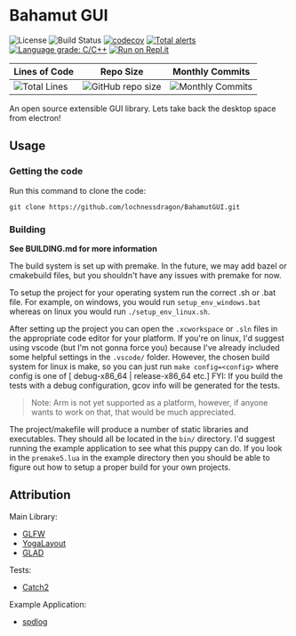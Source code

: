 # Bahamut GUI
![License](https://img.shields.io/github/license/lochnessdragon/BahamutGUI)
![Build Status](https://github.com/lochnessdragon/BahamutGUI/actions/workflows/build.yml/badge.svg)
[![codecov](https://codecov.io/gh/lochnessdragon/BahamutGUI/branch/main/graph/badge.svg?token=PGS5SMHb5A)](https://codecov.io/gh/lochnessdragon/BahamutGUI)
[![Total alerts](https://img.shields.io/lgtm/alerts/g/lochnessdragon/BahamutGUI.svg?logo=lgtm&logoWidth=18)](https://lgtm.com/projects/g/lochnessdragon/BahamutGUI/alerts/)
[![Language grade: C/C++](https://img.shields.io/lgtm/grade/cpp/g/lochnessdragon/BahamutGUI.svg?logo=lgtm&logoWidth=18)](https://lgtm.com/projects/g/lochnessdragon/BahamutGUI/context:cpp)
[![Run on Repl.it](https://repl.it/badge/github/lochnessdragon/BahamutGUI)](https://repl.it/github/lochnessdragon/BahamutGUI)


| Lines of Code | Repo Size | Monthly Commits | 
|---------------|-----------|-----------------|
|![Total Lines](https://img.shields.io/tokei/lines/github/lochnessdragon/BahamutGUI)|![GitHub repo size](https://img.shields.io/github/repo-size/lochnessdragon/BahamutGUI)|![Monthly Commits](https://img.shields.io/github/commit-activity/m/lochnessdragon/BahamutGUI)

An open source extensible GUI library. Lets take back the desktop space from electron!

## Usage

### Getting the code
Run this command to clone the code:

`git clone https://github.com/lochnessdragon/BahamutGUI.git`

### Building
**See BUILDING.md for more information**

The build system is set up with premake. In the future, we may add bazel or cmakebuild files, but you shouldn't have any issues with premake for now.

To setup the project for your operating system run the correct .sh or .bat file. For example, on windows, you would run `setup_env_windows.bat` whereas on linux you would run `./setup_env_linux.sh`.

After setting up the project you can open the `.xcworkspace` or `.sln` files in the appropriate code editor for your platform. If you're on linux, I'd suggest using vscode (but I'm not gonna force you) because I've already included some helpful settings in the `.vscode/` folder. However, the chosen build system for linux is make, so you can just run `make config=<config>` where config is one of \[ debug-x86_64 | release-x86_64 etc.\] FYI: If you build the tests with a debug configuration, gcov info will be generated for the tests.

> Note: Arm is not yet supported as a platform, however, if anyone wants to work on that, that would be much appreciated.

The project/makefile will produce a number of static libraries and executables. They should all be located in the `bin/` directory. I'd suggest running the example application to see what this puppy can do. If you look in the `premake5.lua` in the example directory then you should be able to figure out how to setup a proper build for your own projects.

## Attribution
Main Library:
- [GLFW](https://www.glfw.org/glfw)
- [YogaLayout](https://yogalayout.com/)
- [GLAD](https://glad.dav1d.de/)

Tests:
- [Catch2](https://github.com/catchorg/Catch2)

Example Application: 
- [spdlog](https://github.com/gabime/spdlog)
